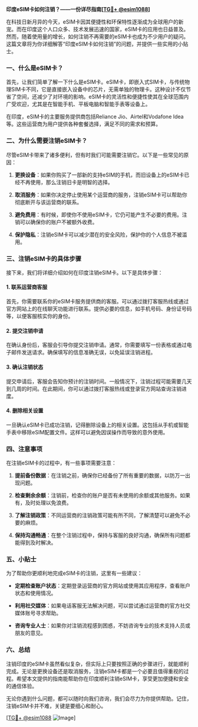 **印度eSIM卡如何注销？——一份详尽指南[[TG💪+ @esim1088](https://t.me/s/esim1088)]**

在科技日新月异的今天，eSIM卡因其便捷性和环保特性逐渐成为全球用户的新宠。而在印度这个人口众多、技术发展迅速的国家，eSIM卡的应用也日益普及。然而，随着使用量的增长，如何注销不再需要的eSIM卡也成为不少用户的疑问。这篇文章将为你详细解答“印度eSIM卡如何注销”的问题，并提供一些实用的小贴士。

### 一、什么是eSIM卡？

首先，让我们简单了解一下什么是eSIM卡。eSIM卡，即嵌入式SIM卡，与传统物理SIM卡不同，它是直接嵌入设备中的芯片，无需单独的物理卡。这种设计不仅节省了空间，还减少了对环境的影响。eSIM卡的灵活性和便捷性使其在全球范围内广受欢迎，尤其是在智能手机、平板电脑和智能手表等设备上。

在印度，eSIM卡的主要服务提供商包括Reliance Jio、Airtel和Vodafone Idea等。这些运营商为用户提供各种套餐选择，满足不同的需求和预算。

### 二、为什么需要注销eSIM卡？

尽管eSIM卡带来了诸多便利，但有时我们可能需要注销它。以下是一些常见的原因：

1. **更换设备**：如果你购买了一部新的支持eSIM的手机，而旧设备上的eSIM卡已经不再使用，那么注销旧卡是明智的选择。
   
2. **取消服务**：如果你决定停止使用某个运营商的服务，注销eSIM卡可以帮助你彻底断开与该运营商的联系。

3. **避免费用**：有时候，即使你不使用eSIM卡，它仍可能产生不必要的费用。注销可以确保你的账户不被额外收费。

4. **保护隐私**：注销eSIM卡可以减少潜在的安全风险，保护你的个人信息不被滥用。

### 三、注销eSIM卡的具体步骤

接下来，我们将详细介绍如何在印度注销eSIM卡。以下是具体步骤：

#### 1. 联系运营商客服

首先，你需要联系你的eSIM卡服务提供商的客服。可以通过拨打客服热线或通过官方网站上的在线聊天功能进行联系。提供必要的信息，如手机号码、身份证号码等，以便客服核实你的身份。

#### 2. 提交注销申请

在确认身份后，客服会引导你提交注销申请。通常，你需要填写一份表格或通过电子邮件发送请求。确保填写的信息准确无误，以免延误注销进程。

#### 3. 确认注销状态

提交申请后，客服会告知你预计的注销时间。一般情况下，注销过程可能需要几天到几周的时间。在此期间，你可以通过拨打客服热线或登录官方网站查询注销进度。

#### 4. 删除相关设置

一旦确认eSIM卡已成功注销，记得删除设备上的相关设置。这包括从手机或智能手表中移除eSIM配置文件。这样可以避免因误操作而导致的意外使用。

### 四、注意事项

在注销eSIM卡的过程中，有一些事项需要注意：

1. **提前备份数据**：在注销之前，确保你已经备份了所有重要的数据，以防万一出现问题。

2. **检查剩余余额**：注销前，检查你的账户是否有未使用的余额或其他服务。如果有，及时处理以免浪费。

3. **了解注销政策**：不同运营商的注销政策可能有所不同，了解清楚可以避免不必要的麻烦。

4. **保持沟通畅通**：在整个注销过程中，保持与客服的良好沟通，确保所有问题都能得到及时解决。

### 五、小贴士

为了帮助你更顺利地完成eSIM卡的注销，这里有一些建议：

- **定期检查账户状态**：定期登录运营商的官方网站或使用其应用程序，查看账户状态和使用情况。
  
- **利用社交媒体**：如果电话客服无法解决问题，可以尝试通过运营商的官方社交媒体账号寻求帮助。

- **咨询专业人士**：如果你对注销流程感到困惑，不妨咨询专业的技术支持人员或朋友的意见。

### 六、总结

注销印度的eSIM卡虽然看似复杂，但实际上只要按照正确的步骤进行，就能顺利完成。无论是更换设备还是取消服务，注销eSIM卡都是一个必要且值得重视的过程。希望本文提供的指南能帮助你在印度顺利注销eSIM卡，享受更加便捷和安全的通信体验。

无论你遇到什么问题，都可以随时向我们咨询，我们会尽力为你提供帮助。记住，注销eSIM卡并不难，关键是要细心和耐心。

[[TG💪+ @esim1088](https://t.me/s/esim1088) ![Image](https://i.postimg.cc/4NQfJmqS/Snipaste-2025-05-13-00-14-12.png)]